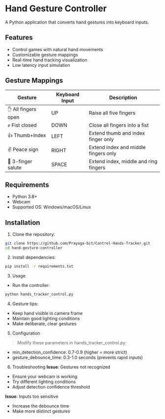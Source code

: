 # Hand Gesture Controller

A Python application that converts hand gestures into keyboard inputs.

## Features
- Control games with natural hand movements
- Customizable gesture mappings
- Real-time hand tracking visualization
- Low latency input simulation

## Gesture Mappings
| Gesture              | Keyboard Input | Description                          |
|----------------------|----------------|--------------------------------------|
| ✋ All fingers open   | UP             | Raise all five fingers               |
| ✊ Fist closed       | DOWN           | Close all fingers into a fist        |
| 👍 Thumb+Index      | LEFT           | Extend thumb and index finger only   |
| ✌️ Peace sign      | RIGHT          | Extend index and middle fingers only |
| 🖖 3-finger salute | SPACE          | Extend index, middle and ring fingers |

## Requirements
- Python 3.8+
- Webcam
- Supported OS: Windows/macOS/Linux

## Installation
1. Clone the repository:
```bash
git clone https://github.com/Prayoga-bit/Control-Hands-Tracker.git
cd hand-gesture-controller
```

2. Install dependencies:

```bash
pip install -r requirements.txt
```

3. Usage
- Run the controller:

```bash
python hands_tracker_control.py
```
4. Gesture tips:
* Keep hand visible in camera frame
* Maintain good lighting conditions
* Make deliberate, clear gestures

5. Configuration
> Modify these parameters in hands_tracker_control.py:
* min_detection_confidence: 0.7-0.9 (higher = more strict)
* gesture_debounce_time: 0.3-1.0 seconds (prevents rapid inputs)

6. Troubleshooting
**Issue**: Gestures not recognized
* Ensure your webcam is working
* Try different lighting conditions
* Adjust detection confidence threshold

**Issue**: Inputs too sensitive
* Increase the debounce time
* Make more distinct gestures
